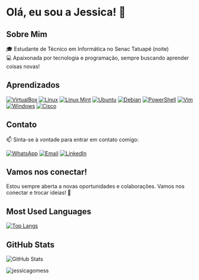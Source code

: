 # Olá, eu sou a Jessica! 👋

## Sobre Mim
🎓 Estudante de Técnico em Informática no Senac Tatuapé (noite)  
💻 Apaixonada por tecnologia e programação, sempre buscando aprender coisas novas!

## Aprendizados

[![VirtualBox](https://img.shields.io/badge/VirtualBox-183A7D?style=for-the-badge&logo=oracle&logoColor=white)](https://www.virtualbox.org)
[![Linux](https://img.shields.io/badge/Linux-FCC624?style=for-the-badge&logo=linux&logoColor=black)](https://www.linux.org)
[![Linux Mint](https://img.shields.io/badge/Linux%20Mint-87CF3D?style=for-the-badge&logo=linux-mint&logoColor=white)](https://linuxmint.com)
[![Ubuntu](https://img.shields.io/badge/Ubuntu-E95420?style=for-the-badge&logo=ubuntu&logoColor=white)](https://ubuntu.com)
[![Debian](https://img.shields.io/badge/Debian-A81D24?style=for-the-badge&logo=debian&logoColor=white)](https://www.debian.org)
[![PowerShell](https://img.shields.io/badge/PowerShell-5391FE?style=for-the-badge&logo=powershell&logoColor=white)](https://docs.microsoft.com/powershell/)
[![Vim](https://img.shields.io/badge/Vim-019733?style=for-the-badge&logo=vim&logoColor=white)](https://www.vim.org)
[![Windows](https://img.shields.io/badge/Windows-00A4EF?style=for-the-badge&logo=windows&logoColor=white)](https://www.microsoft.com/windows)
[![Cisco](https://img.shields.io/badge/Cisco-0056A0?style=for-the-badge&logo=cisco&logoColor=white)](https://www.cisco.com)

## Contato
📫 Sinta-se à vontade para entrar em contato comigo:

[![WhatsApp](https://img.shields.io/badge/-WhatsApp-25D366?style=for-the-badge&logo=WhatsApp&logoColor=white)](https://wa.me/5511989279439) 
[![Email](https://img.shields.io/badge/Email-%23D14836.svg?style=for-the-badge&logo=gmail&logoColor=white)](mailto:jessicag.quadro@gmail.com)
[![LinkedIn](https://img.shields.io/badge/-LinkedIn-0077B5?style=for-the-badge&logo=LinkedIn&logoColor=white)](https://br.linkedin.com/in/j%C3%A9ssica-quadro-97077722b?trk=people-guest_people_search-card)

## Vamos nos conectar!
Estou sempre aberta a novas oportunidades e colaborações. Vamos nos conectar e trocar ideias! 🚀

## Most Used Languages
[![Top Langs](https://github-readme-stats.vercel.app/api/top-langs/?username=jessicaagomess&layout=compact&theme=radical)](https://github.com/jessicaagomess)

## GitHub Stats
![GitHub Stats](https://github-readme-stats.vercel.app/api?username=jessicagomess&show_icons=true&theme=radical)

  <img src="https://github-readme-streak-stats.herokuapp.com/?user=jessicagomess&theme=dark" alt="jessicagomess"/>
</div>


